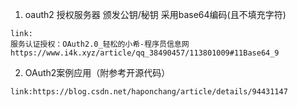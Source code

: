 1. oauth2 授权服务器 颁发公钥/秘钥 采用base64编码(且不填充字符)
```
link:
服务认证授权：OAuth2.0_轻松的小希-程序员信息网
https://www.i4k.xyz/article/qq_38490457/113801009#11Base64_9
```
2. OAuth2案例应用（附参考开源代码）
```
link:https://blog.csdn.net/haponchang/article/details/94431147
```
